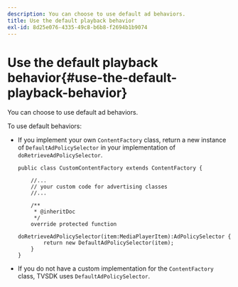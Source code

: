 ```yaml
---
description: You can choose to use default ad behaviors.
title: Use the default playback behavior
exl-id: 8d25e076-4335-49c8-b6b8-f2694b1b9074
---
```

# Use the default playback behavior{#use-the-default-playback-behavior}

You can choose to use default ad behaviors.

To use default behaviors:

* If you implement your own `ContentFactory` class, return a new instance of `DefaultAdPolicySelector` in your implementation of `doRetrieveAdPolicySelector`.     

   ```
   public class CustomContentFactory extends ContentFactory { 
   
       //... 
       // your custom code for advertising classes 
       //... 
            
       /** 
        * @inheritDoc 
        */ 
       override protected function  
         doRetrieveAdPolicySelector(item:MediaPlayerItem):AdPolicySelector { 
           return new DefaultAdPolicySelector(item); 
       } 
   }
   ```

* If you do not have a custom implementation for the `ContentFactory` class, TVSDK uses `DefaultAdPolicySelector`.
